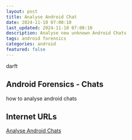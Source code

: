 ```yaml
---
layout: post
title: Analyse Android Chat
date: 2024-11-10 07:00:10
last_updated: 2024-11-10 07:00:10
description: Analyse new unknown Android Chats
tags: android forensics
categories: android
featured: false
---
```


darft

## Android Forensics - Chats
how to analyse android chats

## Internet URLs
[Analyse Android Chats]:https://cellebrite.com/en/chat-capture-add-unsupported-chats-to-your-investigation/ "Android Chats"
[Analyse Android Chats]
